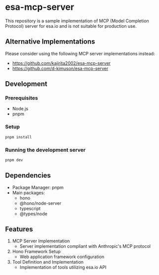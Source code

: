 # esa-mcp-server

This repository is a sample implementation of MCP (Model Completion Protocol) server for esa.io and is not suitable for production use.

## Alternative Implementations

Please consider using the following MCP server implementations instead:

- <https://github.com/kajirita2002/esa-mcp-server>
- <https://github.com/d-kimuson/esa-mcp-server>

## Development

### Prerequisites

- Node.js
- pnpm

### Setup

```bash
pnpm install
```

### Running the development server

```bash
pnpm dev
```

## Dependencies

- Package Manager: pnpm
- Main packages:
  - hono
  - @hono/node-server
  - typescript
  - @types/node

## Features

1. MCP Server Implementation
   - Server implementation compliant with Anthropic's MCP protocol
2. Hono Framework Setup
   - Web application framework configuration
3. Tool Definition and Implementation
   - Implementation of tools utilizing esa.io API
